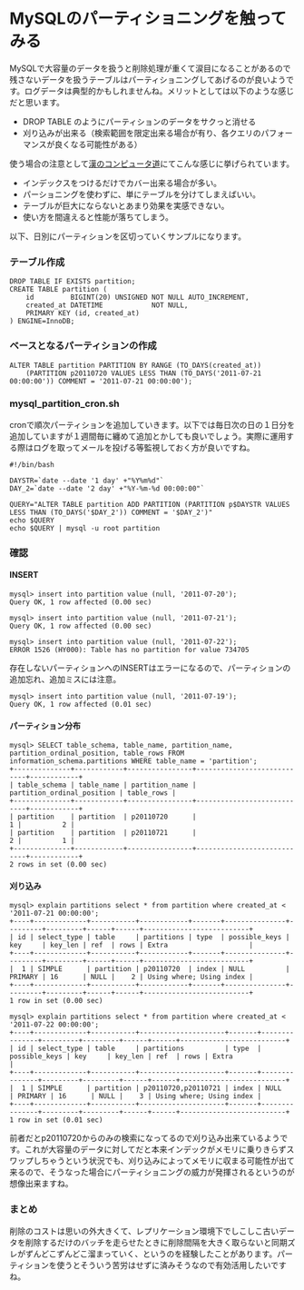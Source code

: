 # MySQLのパーティショニングを触ってみる

MySQLで大容量のデータを扱うと削除処理が重くて涙目になることがあるので残さないデータを扱うテーブルはパーティショニングしてあげるのが良いようです。ログデータは典型的かもしれませんね。メリットとしては以下のような感じだと思います。

* DROP TABLE のようにパーティションのデータをサクっと消せる
* 刈り込みが出来る（検索範囲を限定出来る場合が有り、各クエリのパフォーマンスが良くなる可能性がある）

使う場合の注意として[漢のコンピュータ道](http://nippondanji.blogspot.com/2009/04/1.html)にてこんな感じに挙げられています。

* インデックスをつけるだけでカバー出来る場合が多い。
* パーショニングを使わずに、単にテーブルを分けてしまえばいい。
* テーブルが巨大にならないとあまり効果を実感できない。
* 使い方を間違えると性能が落ちてしまう。

以下、日別にパーティションを区切っていくサンプルになります。

### テーブル作成

    DROP TABLE IF EXISTS partition;
    CREATE TABLE partition (
        id         BIGINT(20) UNSIGNED NOT NULL AUTO_INCREMENT,
        created_at DATETIME            NOT NULL,
        PRIMARY KEY (id, created_at)
    ) ENGINE=InnoDB;

### ベースとなるパーティションの作成

    ALTER TABLE partition PARTITION BY RANGE (TO_DAYS(created_at))
        (PARTITION p20110720 VALUES LESS THAN (TO_DAYS('2011-07-21 00:00:00')) COMMENT = '2011-07-21 00:00:00');

### mysql_partition_cron.sh 

cronで順次パーティションを追加していきます。以下では毎日次の日の１日分を追加していますが１週間毎に纏めて追加とかしても良いでしょう。実際に運用する際はログを取ってメールを投げる等監視しておく方が良いですね。

    #!/bin/bash
    
    DAYSTR=`date --date '1 day' +"%Y%m%d"`
    DAY_2=`date --date '2 day' +"%Y-%m-%d 00:00:00"`
    
    QUERY="ALTER TABLE partition ADD PARTITION (PARTITION p$DAYSTR VALUES LESS THAN (TO_DAYS('$DAY_2')) COMMENT = '$DAY_2')"
    echo $QUERY
    echo $QUERY | mysql -u root partition

### 確認

#### INSERT

    mysql> insert into partition value (null, '2011-07-20');
    Query OK, 1 row affected (0.00 sec)

    mysql> insert into partition value (null, '2011-07-21');
    Query OK, 1 row affected (0.00 sec)

    mysql> insert into partition value (null, '2011-07-22');
    ERROR 1526 (HY000): Table has no partition for value 734705

存在しないパーティションへのINSERTはエラーになるので、パーティションの追加忘れ、追加ミスには注意。

    mysql> insert into partition value (null, '2011-07-19');
    Query OK, 1 row affected (0.01 sec)

#### パーティション分布
    mysql> SELECT table_schema, table_name, partition_name, partition_ordinal_position, table_rows FROM information_schema.partitions WHERE table_name = 'partition';
    +--------------+------------+----------------+----------------------------+------------+
    | table_schema | table_name | partition_name | partition_ordinal_position | table_rows |
    +--------------+------------+----------------+----------------------------+------------+
    | partition    | partition  | p20110720      |                          1 |          2 |
    | partition    | partition  | p20110721      |                          2 |          1 |
    +--------------+------------+----------------+----------------------------+------------+
    2 rows in set (0.00 sec)

#### 刈り込み

    mysql> explain partitions select * from partition where created_at < '2011-07-21 00:00:00';
    +----+-------------+-----------+------------+-------+---------------+---------+---------+------+------+--------------------------+
    | id | select_type | table     | partitions | type  | possible_keys | key     | key_len | ref  | rows | Extra                    |
    +----+-------------+-----------+------------+-------+---------------+---------+---------+------+------+--------------------------+
    |  1 | SIMPLE      | partition | p20110720  | index | NULL          | PRIMARY | 16      | NULL |    2 | Using where; Using index |
    +----+-------------+-----------+------------+-------+---------------+---------+---------+------+------+--------------------------+
    1 row in set (0.00 sec)

    mysql> explain partitions select * from partition where created_at < '2011-07-22 00:00:00';
    +----+-------------+-----------+---------------------+-------+---------------+---------+---------+------+------+--------------------------+
    | id | select_type | table     | partitions          | type  | possible_keys | key     | key_len | ref  | rows | Extra                    |
    +----+-------------+-----------+---------------------+-------+---------------+---------+---------+------+------+--------------------------+
    |  1 | SIMPLE      | partition | p20110720,p20110721 | index | NULL          | PRIMARY | 16      | NULL |    3 | Using where; Using index |
    +----+-------------+-----------+---------------------+-------+---------------+---------+---------+------+------+--------------------------+
    1 row in set (0.01 sec)

前者だとp20110720からのみの検索になってるので刈り込み出来ているようです。これが大容量のデータに対してだと本来インデックがメモリに乗りきらずスワップしちゃうという状況でも、刈り込みによってメモリに収まる可能性が出て来るので、そうなった場合にパーティショニングの威力が発揮されるというのが想像出来ますね。

### まとめ

削除のコストは思いの外大きくて、レプリケーション環境下でしこしこ古いデータを削除するだけのバッチを走らせたときに削除間隔を大きく取らないと同期ズレがずんどこずんどこ溜まっていく、というのを経験したことがあります。パーティションを使うとそういう苦労はせずに済みそうなので有効活用したいですね。
